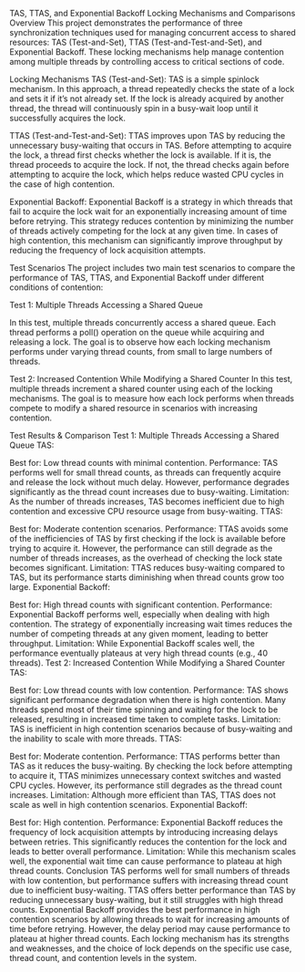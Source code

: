 TAS, TTAS, and Exponential Backoff Locking Mechanisms and Comparisons
Overview
This project demonstrates the performance of three synchronization techniques used for managing concurrent access to shared resources: TAS (Test-and-Set), TTAS (Test-and-Test-and-Set), and Exponential Backoff. These locking mechanisms help manage contention among multiple threads by controlling access to critical sections of code.

Locking Mechanisms
TAS (Test-and-Set):
TAS is a simple spinlock mechanism. In this approach, a thread repeatedly checks the state of a lock and sets it if it’s not already set. If the lock is already acquired by another thread, the thread will continuously spin in a busy-wait loop until it successfully acquires the lock.

TTAS (Test-and-Test-and-Set):
TTAS improves upon TAS by reducing the unnecessary busy-waiting that occurs in TAS. Before attempting to acquire the lock, a thread first checks whether the lock is available. If it is, the thread proceeds to acquire the lock. If not, the thread checks again before attempting to acquire the lock, which helps reduce wasted CPU cycles in the case of high contention.

Exponential Backoff:
Exponential Backoff is a strategy in which threads that fail to acquire the lock wait for an exponentially increasing amount of time before retrying. This strategy reduces contention by minimizing the number of threads actively competing for the lock at any given time. In cases of high contention, this mechanism can significantly improve throughput by reducing the frequency of lock acquisition attempts.

Test Scenarios
The project includes two main test scenarios to compare the performance of TAS, TTAS, and Exponential Backoff under different conditions of contention:

Test 1: Multiple Threads Accessing a Shared Queue

In this test, multiple threads concurrently access a shared queue. Each thread performs a poll() operation on the queue while acquiring and releasing a lock.
The goal is to observe how each locking mechanism performs under varying thread counts, from small to large numbers of threads.

Test 2: Increased Contention While Modifying a Shared Counter
In this test, multiple threads increment a shared counter using each of the locking mechanisms. The goal is to measure how each lock performs when threads compete to modify a shared resource in scenarios with increasing contention.

Test Results & Comparison
Test 1: Multiple Threads Accessing a Shared Queue
TAS:

Best for: Low thread counts with minimal contention.
Performance: TAS performs well for small thread counts, as threads can frequently acquire and release the lock without much delay. However, performance degrades significantly as the thread count increases due to busy-waiting.
Limitation: As the number of threads increases, TAS becomes inefficient due to high contention and excessive CPU resource usage from busy-waiting.
TTAS:

Best for: Moderate contention scenarios.
Performance: TTAS avoids some of the inefficiencies of TAS by first checking if the lock is available before trying to acquire it. However, the performance can still degrade as the number of threads increases, as the overhead of checking the lock state becomes significant.
Limitation: TTAS reduces busy-waiting compared to TAS, but its performance starts diminishing when thread counts grow too large.
Exponential Backoff:

Best for: High thread counts with significant contention.
Performance: Exponential Backoff performs well, especially when dealing with high contention. The strategy of exponentially increasing wait times reduces the number of competing threads at any given moment, leading to better throughput.
Limitation: While Exponential Backoff scales well, the performance eventually plateaus at very high thread counts (e.g., 40 threads).
Test 2: Increased Contention While Modifying a Shared Counter
TAS:

Best for: Low thread counts with low contention.
Performance: TAS shows significant performance degradation when there is high contention. Many threads spend most of their time spinning and waiting for the lock to be released, resulting in increased time taken to complete tasks.
Limitation: TAS is inefficient in high contention scenarios because of busy-waiting and the inability to scale with more threads.
TTAS:

Best for: Moderate contention.
Performance: TTAS performs better than TAS as it reduces the busy-waiting. By checking the lock before attempting to acquire it, TTAS minimizes unnecessary context switches and wasted CPU cycles. However, its performance still degrades as the thread count increases.
Limitation: Although more efficient than TAS, TTAS does not scale as well in high contention scenarios.
Exponential Backoff:

Best for: High contention.
Performance: Exponential Backoff reduces the frequency of lock acquisition attempts by introducing increasing delays between retries. This significantly reduces the contention for the lock and leads to better overall performance.
Limitation: While this mechanism scales well, the exponential wait time can cause performance to plateau at high thread counts.
Conclusion
TAS performs well for small numbers of threads with low contention, but performance suffers with increasing thread count due to inefficient busy-waiting.
TTAS offers better performance than TAS by reducing unnecessary busy-waiting, but it still struggles with high thread counts.
Exponential Backoff provides the best performance in high contention scenarios by allowing threads to wait for increasing amounts of time before retrying. However, the delay period may cause performance to plateau at higher thread counts.
Each locking mechanism has its strengths and weaknesses, and the choice of lock depends on the specific use case, thread count, and contention levels in the system.
